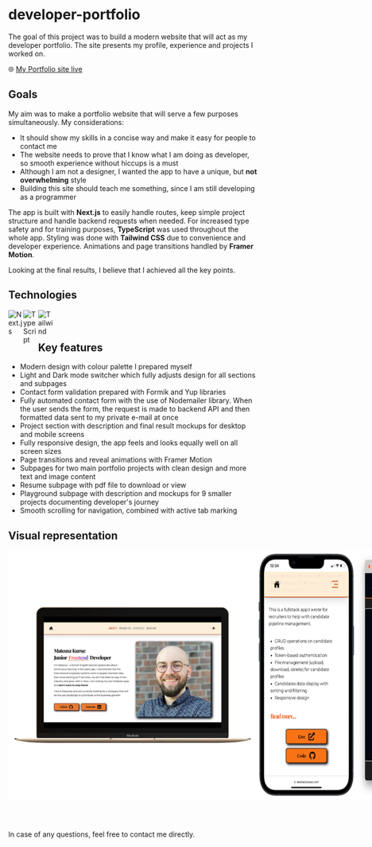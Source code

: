 # developer-portfolio

<p>The goal of this project was to build a modern website that will act as my developer portfolio. The site presents my profile, experience and projects I worked on.</p>

🌐 [My Portfolio site live](https://www.mateuszkuruc.com/)

<h2>Goals</h2>
<p>My aim was to make a portfolio website that will serve a few purposes simultaneously. My considerations:</p>
<ul>
  <li>It should show my skills in a concise way and make it easy for people to contact me</li>
  <li>The website needs to prove that I know what I am doing as developer, so smooth experience without hiccups is a must</li>
  <li>Although I am not a designer, I wanted the app to have a unique, but <b>not overwhelming</b> style</li>
  <li>Building this site should teach me something, since I am still developing as a programmer</li>
</ul>

<p>The app is built with <b>Next.js</b> to easily handle routes, keep simple project structure and handle backend requests when needed. For increased type safety and for training purposes, <b>TypeScript</b> was used throughout the whole app. Styling was done with <b>Tailwind CSS</b> due to convenience and developer experience. Animations and page transitions handled by <b>Framer Motion</b>.
<p>Looking at the final results, I believe that I achieved all the key points.</p>

<h2>Technologies</h2>
<img align="left" alt="Next.js" width="30px"  src="https://cdn.jsdelivr.net/gh/devicons/devicon/icons/nextjs/nextjs-original.svg" />   
<img align="left" alt="TypeScript" width="30px" src="https://cdn.jsdelivr.net/gh/devicons/devicon/icons/typescript/typescript-original.svg" />   
<img align="left" alt="Tailwind" width="30px" src="https://cdn.jsdelivr.net/gh/devicons/devicon/icons/tailwindcss/tailwindcss-plain.svg" />   

<br/><br/>

<h2>Key features</h2>
<ul>
  <li>Modern design with colour palette I prepared myself</li>
  <li>Light and Dark mode switcher which fully adjusts design for all sections and subpages</li>
  <li>Contact form validation prepared with Formik and Yup libraries</li>
  <li>Fully automated contact form with the use of Nodemailer library. When the user sends the form, the request is made to backend API and then formatted data sent to my private e-mail at once</li>
  <li>Project section with description and final result mockups for desktop and mobile screens</li>
  <li>Fully responsive design, the app feels and looks equally well on all screen sizes</li>
  <li>Page transitions and reveal animations with Framer Motion</li>
  <li>Subpages for two main portfolio projects with clean design and more text and image content</li>
  <li>Resume subpage with pdf file to download or view</li>
  <li>Playground subpage with description and mockups for 9 smaller projects documenting developer's journey</li>
  <li>Smooth scrolling for navigation, combined with active tab marking</li>
</ul>

<h2>Visual representation</h2>
<div style="display: flex;">
<img width="500px" src="developer-portfolio-site/public/portfolio_1.png" alt="landing page desktop" />
<img width="200px" src="developer-portfolio-site/public/Portfolio_6.png" alt="project section mobile" />
<img width="500px" src="developer-portfolio-site/public/portfolio_2.png" alt="contact form desktop dark mode" />
<img width="200px" src="developer-portfolio-site/public/Portfolio_5.png" alt="contact form mobile dark mode" />
<img width="200px" src="developer-portfolio-site/public/Portfolio_4.png" alt="menu mobile dark mode" />
<img width="500px" src="developer-portfolio-site/public/portfolio_3.png" alt="project section desktop" />
</div>

<br/><br/>

In case of any questions, feel free to contact me directly.
